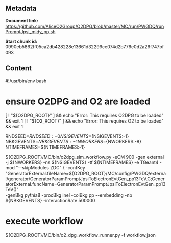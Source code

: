## Metadata

**Document link:** https://github.com/AliceO2Group/O2DPG/blob/master/MC/run/PWGDQ/runPromptJpsi_midy_pp.sh

**Start chunk id:** 0990eb5862ff05ca2db428228e13661d32299ce074d2b776e0d2a26f747bf093

## Content

#!/usr/bin/env bash

# ensure O2DPG and O2 are loaded
[ ! "${O2DPG_ROOT}" ] && echo "Error: This requires O2DPG to be loaded" && exit 1
[ ! "${O2_ROOT}" ] && echo "Error: This requires O2 to be loaded" && exit 1


RNDSEED=${RNDSEED:-0}
NSIGEVENTS=${NSIGEVENTS:-1}
NBKGEVENTS=${NBKGEVENTS:-1}
NWORKERS=${NWORKERS:-8}
NTIMEFRAMES=${NTIMEFRAMES:-1}

${O2DPG_ROOT}/MC/bin/o2dpg_sim_workflow.py -eCM 900 -gen external -j ${NWORKERS} -ns ${NSIGEVENTS} -tf ${NTIMEFRAMES} -e TGeant4 -mod "--skipModules ZDC" \
	-confKey "GeneratorExternal.fileName=${O2DPG_ROOT}/MC/config/PWGDQ/external/generator/GeneratorParamPromptJpsiToElectronEvtGen_pp13TeV.C;GeneratorExternal.funcName=GeneratorParamPromptJpsiToElectronEvtGen_pp13TeV()"  \
       	-genBkg pythia8 -procBkg inel -colBkg pp --embedding -nb ${NBKGEVENTS} -interactionRate 500000

# execute workflow
${O2DPG_ROOT}/MC/bin/o2_dpg_workflow_runner.py -f workflow.json